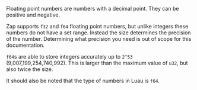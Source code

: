 Floating point numbers are numbers with a decimal point. They can be positive and negative.

Zap supports `f32` and `f64` floating point numbers, but unlike integers these numbers do not have a set range.
Instead the size determines the precision of the number. Determining what precision you need is out of scope for this documentation.

`f64`s are able to store integers accurately up to `2^53` (9,007,199,254,740,992).
This is larger than the maximum value of `u32`, but also twice the size.

It should also be noted that the type of numbers in Luau is `f64`.
